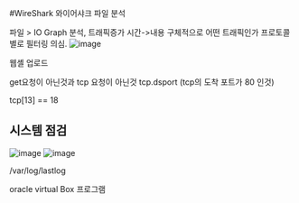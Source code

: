 #WireShark
와이어샤크 파일 분석

파일 > IO Graph 분석, 트래픽증가 시간->내용 구체적으로 어떤 트래픽인가
프로토콜 별로 필터링 의심.
![image](https://github.com/user-attachments/assets/2c6bd3a9-d875-41da-9954-8156e5d9eeaf)

웹셸 업로드

get요청이 아닌것과 tcp 요청이 아닌것 tcp.dsport (tcp의 도착 포트가 80 인것)

tcp[13] == 18

## 시스템 점검
![image](https://github.com/user-attachments/assets/2a88f3ac-8f86-44e6-a793-0c2bde3392f6)
![image](https://github.com/user-attachments/assets/5c86fc49-d053-4cec-ab95-13095a8ed70c)

/var/log/lastlog

oracle virtual Box 프로그램
